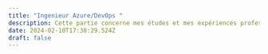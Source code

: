 ```yaml
---
title: "Ingenieur Azure/DevOps "
description: Cette partie concerne mes études et mes expériences professionnelles.
date: 2024-02-10T17:38:29.524Z
draft: false
---
```

